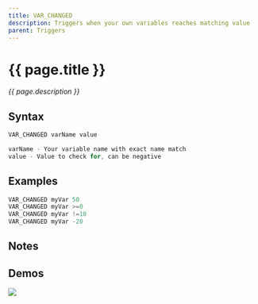 ```yaml
---
title: VAR_CHANGED
description: Triggers when your own variables reaches matching value
parent: Triggers
---
```


# {{ page.title }}

_{{ page.description }}_

## Syntax

```java
VAR_CHANGED varName value 

varName - Your variable name with exact name match
value - Value to check for, can be negative
```

## Examples

```java
VAR_CHANGED myVar 50
VAR_CHANGED myVar >=0
VAR_CHANGED myVar !=10
VAR_CHANGED myVar -20
```

## Notes


## Demos

![](N/A)

